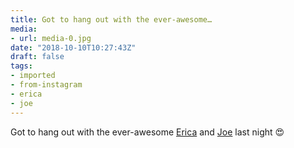 ```yaml
---
title: Got to hang out with the ever-awesome…
media:
- url: media-0.jpg
date: "2018-10-10T10:27:43Z"
draft: false
tags:
- imported
- from-instagram
- erica
- joe
---
```

Got to hang out with the ever-awesome [Erica](/tags/erica) and [Joe](/tags/joe) last night 😍
